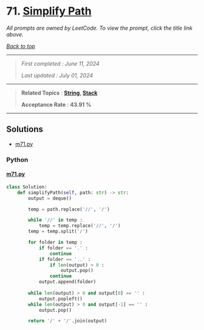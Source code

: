 # 71. [Simplify Path](<https://leetcode.com/problems/simplify-path>)

*All prompts are owned by LeetCode. To view the prompt, click the title link above.*

*[Back to top](<../README.md>)*

------

> *First completed : June 11, 2024*
>
> *Last updated : July 01, 2024*

------

> **Related Topics** : **[String](<by_topic/String.md>), [Stack](<by_topic/Stack.md>)**
>
> **Acceptance Rate** : **43.91 %**

------

## Solutions

- [m71.py](<../my-submissions/m71.py>)
### Python
#### [m71.py](<../my-submissions/m71.py>)
```Python
class Solution:
    def simplifyPath(self, path: str) -> str:
        output = deque()

        temp = path.replace('//', '/')

        while '//' in temp :
            temp = temp.replace('//', '/')
        temp = temp.split('/')

        for folder in temp :
            if folder == '.' :
                continue
            if folder == '..' :
                if len(output) > 0 :
                    output.pop()
                continue
            output.append(folder)
        
        while len(output) > 0 and output[0] == '' :
            output.popleft()
        while len(output) > 0 and output[-1] == '' :
            output.pop()

        return '/' + '/'.join(output)
```

